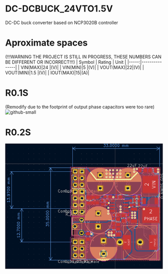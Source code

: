 # DC-DCBUCK_24VTO1.5V
DC-DC buck converter based on NCP3020B controller


# Aproximate spaces
(!!!WARNING THE PROJECT IS STILL IN PROGRESS, THESE NUMBERS CAN BE DIFFERENT OR INCORRECT!!!)
| Symbol | Rating        | Unit        |
|-----:|---------------|
|  VIN(MAX)|24        |(V)|
|  VIN(MIN)|5    |(V)|
|  VOUT(MAX)|22|(V)|
|  VOUT(MIN)|1.5    |(V)|
|  IOUT(MAX)|15|(A)|



# R0.1S 
(Remodify due to the footprint of output phase capacitors were too rare)
![github-small](https://cdn.discordapp.com/attachments/857047152684564523/1131997138944020490/IMG_20230618_083849.jpg)


# R0.2S 
![github-small](https://github.com/p8p671/DC-DCBUCK_24VTO1.5V/blob/main/New%20folder/Screenshot%202023-07-21%20125300.png)	
